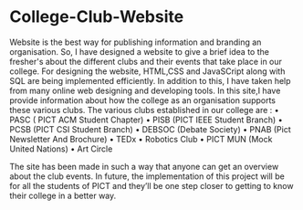 # College-Club-Website

Website is the best way for publishing information and branding an organisation. So, I have designed a website to give a brief idea to the fresher's about the different clubs and their events that take place in our college. For designing the website, HTML,CSS and JavaSCript along with SQL are being implemented efficiently. In addition to this, I have taken help from many online web designing and developing tools.
In this site,I have provide information about how the college as an organisation supports these various clubs. The various clubs established in our college are :
•	PASC ( PICT ACM Student Chapter)
•	PISB (PICT IEEE Student Branch)
•	PCSB (PICT CSI Student Branch)
•	DEBSOC (Debate Society)
•	PNAB (Pict Newsletter And Brochure)
•	TEDx
•	Robotics Club
•	PICT MUN (Mock United Nations)
•	Art Circle 

The site has been made in such  a way that anyone can get an overview about the club events. In future, the implementation of this project will be for all the students of PICT and they’ll be one step closer to getting to know their college in a better way. 
